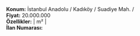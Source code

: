 ## 

**Konum:** İstanbul Anadolu / Kadıköy / Suadiye Mah. /  
**Fiyat:** 20.000.000  
**Özellikler:**  |  m² |   
**İlan Numarası:** 
